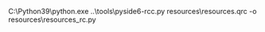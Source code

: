 
C:\Python39\python.exe ..\tools\pyside6-rcc.py resources\resources.qrc -o resources\resources_rc.py